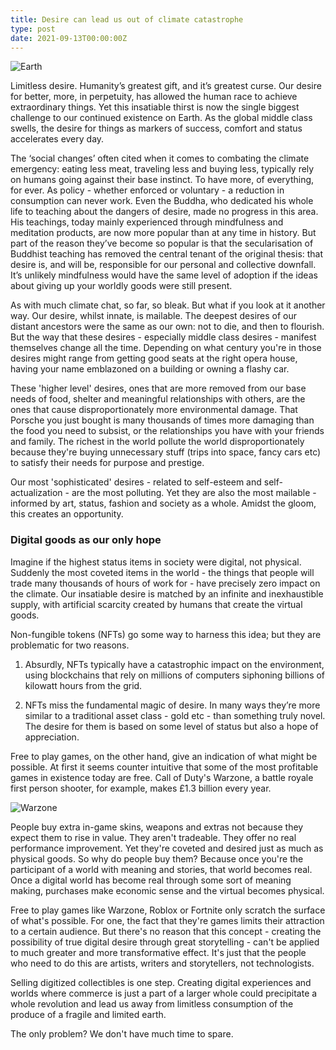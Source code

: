 ```yaml
---
title: Desire can lead us out of climate catastrophe
type: post
date: 2021-09-13T00:00:00Z
---
```


![Earth](/img/posts/earth.jpg)

Limitless desire. Humanity’s greatest gift, and it’s greatest curse. Our desire for better, more, in perpetuity, has allowed the human race to achieve extraordinary things. Yet this insatiable thirst is now the single biggest challenge to our continued existence on Earth. As the global middle class swells, the desire for things as markers of success, comfort and status accelerates every day.

The ‘social changes’ often cited when it comes to combating the climate emergency: eating less meat, traveling less and buying less, typically rely on humans going against their base instinct. To have more, of everything, for ever. As policy - whether enforced or voluntary - a reduction in consumption can never work. Even the Buddha, who dedicated his whole life to teaching about the dangers of desire, made no progress in this area. His teachings, today mainly experienced through mindfulness and meditation products, are now more popular than at any time in history. But part of the reason they’ve become so popular is that the secularisation of Buddhist teaching has removed the central tenant of the original thesis: that desire is, and will be, responsible for our personal and collective downfall. It’s unlikely mindfulness would have the same level of adoption if the ideas about giving up your worldly goods were still present.

As with much climate chat, so far, so bleak. But what if you look at it another way. Our desire, whilst innate, is mailable. The deepest desires of our distant ancestors were the same as our own: not to die, and then to flourish. But the way that these desires - especially middle class desires - manifest themselves change all the time. Depending on what century you're in those desires might range from getting good seats at the right opera house, having your name emblazoned on a building or owning a flashy car.

These 'higher level' desires, ones that are more removed from our base needs of food, shelter and meaningful relationships with others, are the ones that cause disproportionately more environmental damage. That Porsche you just bought is many thousands of times more damaging than the food you need to subsist, or the relationships you have with your friends and family. The richest in the world pollute the world disproportionately because they're buying unnecessary stuff (trips into space, fancy cars etc) to satisfy their needs for purpose and prestige.

Our most 'sophisticated' desires - related to self-esteem and self-actualization - are the most polluting. Yet they are also the most mailable - informed by art, status, fashion and society as a whole. Amidst the gloom, this creates an opportunity.

### Digital goods as our only hope

Imagine if the highest status items in society were digital, not physical. Suddenly the most coveted items in the world - the things that people will trade many thousands of hours of work for - have precisely zero impact on the climate. Our insatiable desire is matched by an infinite and inexhaustible supply, with artificial scarcity created by humans that create the virtual goods.

Non-fungible tokens (NFTs) go some way to harness this idea; but they are problematic for two reasons.

1. Absurdly, NFTs typically have a catastrophic impact on the environment, using blockchains that rely on millions of computers siphoning billions of kilowatt hours from the grid.

2. NFTs miss the fundamental magic of desire. In many ways they’re more similar to a traditional asset class - gold etc - than something truly novel. The desire for them is based on some level of status but also a hope of appreciation.

Free to play games, on the other hand, give an indication of what might be possible. At first it seems counter intuitive that some of the most profitable games in existence today are free. Call of Duty's Warzone, a battle royale first person shooter, for example, makes £1.3 billion every year.

![Warzone](/img/posts/wz.jpg)

People buy extra in-game skins, weapons and extras not because they expect them to rise in value. They aren't tradeable. They offer no real performance improvement. Yet they're coveted and desired just as much as physical goods. So why do people buy them? Because once you're the participant of a world with meaning and stories, that world becomes real. Once a digital world has become real through some sort of meaning making, purchases make economic sense and the virtual becomes physical.

Free to play games like Warzone, Roblox or Fortnite only scratch the surface of what's possible. For one, the fact that they're games limits their attraction to a certain audience. But there's no reason that this concept - creating the possibility of true digital desire through great storytelling - can't be applied to much greater and more transformative effect. It's just that the people who need to do this are artists, writers and storytellers, not technologists.

Selling digitized collectibles is one step. Creating digital experiences and worlds where commerce is just a part of a larger whole could precipitate a whole revolution and lead us away from limitless consumption of the produce of a fragile and limited earth.

The only problem? We don't have much time to spare.
